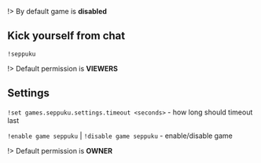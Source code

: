 !> By default game is **disabled**

## Kick yourself from chat

`!seppuku`

!> Default permission is **VIEWERS**

## Settings

`!set games.seppuku.settings.timeout <seconds>` - how long should timeout last

`!enable game seppuku` |
`!disable game seppuku` - enable/disable game

!> Default permission is **OWNER**